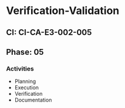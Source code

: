 # Verification-Validation

## CI: CI-CA-E3-002-005
## Phase: 05

### Activities
- Planning
- Execution
- Verification
- Documentation
